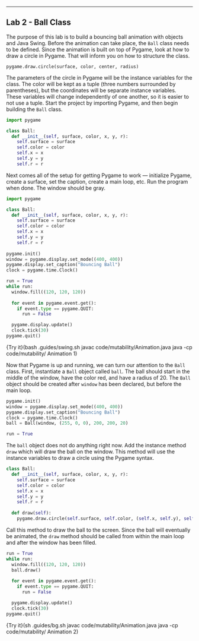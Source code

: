 ----------

## Lab 2 - Ball Class

The purpose of this lab is to build a bouncing ball animation with objects and Java Swing. Before the animation can take place, the `Ball` class needs to be defined. Since the animation is built on top of Pygame, look at how to draw a circle in Pygame. That will inform you on how to structure the class.

`pygame.draw.circle(surface, color, center, radius)`

The parameters of the circle in Pygame will be the instance variables for the class. The color will be kept as a tuple (three numbers surrounded by parentheses), but the coordinates will be separate instance variables. These variables will change independently of one another, so it is easier to not use a tuple. Start the project by importing Pygame, and then begin building the `Ball` class.

```python
import pygame

class Ball:
  def __init__(self, surface, color, x, y, r):
    self.surface = surface
    self.color = color
    self.x = x
    self.y = y
    self.r = r
```

Next comes all of the setup for getting Pygame to work — initialize Pygame, create a surface, set the caption, create a main loop, etc. Run the program when done. The window should be gray.

```python
import pygame

class Ball:
  def __init__(self, surface, color, x, y, r):
    self.surface = surface
    self.color = color
    self.x = x
    self.y = y
    self.r = r
    
pygame.init()
window = pygame.display.set_mode((400, 400))
pygame.display.set_caption("Bouncing Ball")
clock = pygame.time.Clock()

run = True
while run:
  window.fill((120, 120, 120))
  
  for event in pygame.event.get():
    if event.type == pygame.QUIT:
      run = False

  pygame.display.update()
  clock.tick(30)
pygame.quit()
```

{Try it}(bash .guides/swing.sh javac code/mutability/Animation.java java -cp code/mutability/ Animation 1)

Now that Pygame is up and running, we can turn our attention to the `Ball` class. First, instantiate a `Ball` object called `ball`. The ball should start in the middle of the window, have the color red, and have a radius of 20. The `Ball` object should be created after `window` has been declared, but before the main loop.

```python
pygame.init()
window = pygame.display.set_mode((400, 400))
pygame.display.set_caption("Bouncing Ball")
clock = pygame.time.Clock()
ball = Ball(window, (255, 0, 0), 200, 200, 20)

run = True
```

The `ball` object does not do anything right now. Add the instance method `draw` which will draw the ball on the window. This method will use the instance variables to draw a circle using the Pygame syntax.

```python
class Ball:
  def __init__(self, surface, color, x, y, r):
    self.surface = surface
    self.color = color
    self.x = x
    self.y = y
    self.r = r
    
  def draw(self):
    pygame.draw.circle(self.surface, self.color, (self.x, self.y), self.r)
```

Call this method to draw the ball to the screen. Since the ball will eventually be animated, the `draw` method should be called from within the main loop and after the window has been filled.

```python
run = True
while run:
  window.fill((120, 120, 120))
  ball.draw()
  
  for event in pygame.event.get():
    if event.type == pygame.QUIT:
      run = False

  pygame.display.update()
  clock.tick(30)
pygame.quit()
```

{Try it}(sh .guides/bg.sh javac code/mutability/Animation.java java -cp code/mutability/ Animation 2)



